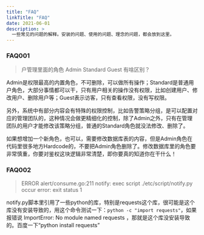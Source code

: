 ```yaml
---
title: "FAQ"
linkTitle: "FAQ"
date: 2021-06-01
description: >
  一些常见的问题的解释。安装的问题、使用的问题、理念的问题，都会放到这里。
---
```


### FAQ001

> 户管理里面的角色 Admin Standard Guest 有啥区别？

Admin是权限最高的内置角色，不可删除，可以做所有操作；Standard是普通用户角色，大部分事情都可以干，只有用户相关的操作没有权限，比如创建用户、修改用户、删除用户等；Guest表示访客，只有查看权限，没有写权限。

另外，系统中有部分内容会有特殊的权限控制，比如告警策略分组，是可以配置对应的管理团队的，这种情况会做更精细化的控制，除了Admin之外，只有在管理团队的用户才能修改该策略分组，普通的Standard角色就没法修改、删除了。

如果想增加一个新角色，也可以，需要修改数据库表的内容，但是Admin角色在代码里很多地方Hardcode的，不要把Admin角色删除了。修改数据库里的角色要非常慎重，你要对鉴权这块逻辑非常清楚，即你要真的知道你在干什么！

### FAQ002

> ERROR alert/consume.go:211 notify: exec script ./etc/script/notify.py occur error: exit status 1

notify.py脚本里引用了一些python的库，特别是requests这个库，很可能是这个库没有安装导致的，用这个命令测试一下：`python -c "import requests"`，如果报错说 ImportError: No module named requests ，那就是这个库没安装导致的。百度一下“python install requests”
